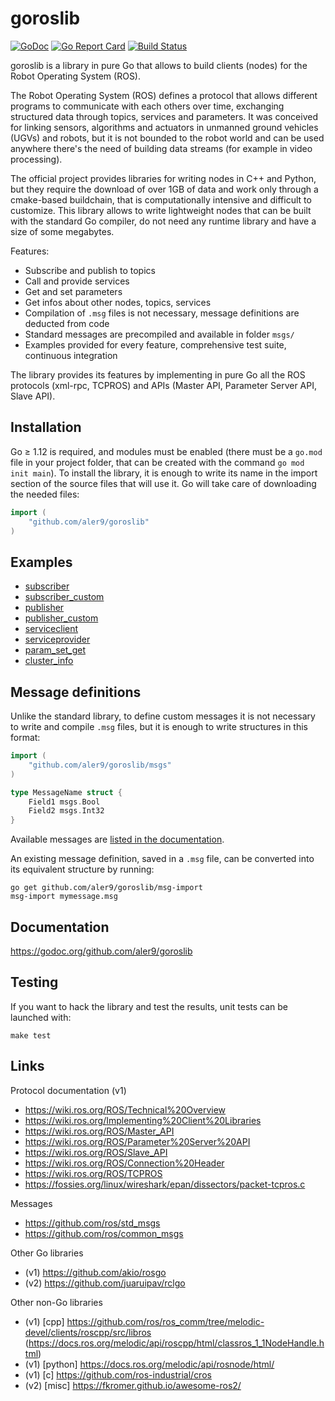
# goroslib

[![GoDoc](https://godoc.org/github.com/aler9/goroslib?status.svg)](https://godoc.org/github.com/aler9/goroslib)
[![Go Report Card](https://goreportcard.com/badge/github.com/aler9/goroslib)](https://goreportcard.com/report/github.com/aler9/goroslib)
[![Build Status](https://travis-ci.org/aler9/goroslib.svg?branch=master)](https://travis-ci.org/aler9/goroslib)

goroslib is a library in pure Go that allows to build clients (nodes) for the Robot Operating System (ROS).

The Robot Operating System (ROS) defines a protocol that allows different programs to communicate with each others over time, exchanging structured data through topics, services and parameters. It was conceived for linking sensors, algorithms and actuators in unmanned ground vehicles (UGVs) and robots, but it is not bounded to the robot world and can be used anywhere there's the need of building data streams (for example in video processing).

The official project provides libraries for writing nodes in C++ and Python, but they require the download of over 1GB of data and work only through a cmake-based buildchain, that is computationally intensive and difficult to customize. This library allows to write lightweight nodes that can be built with the standard Go compiler, do not need any runtime library and have a size of some megabytes.

Features:
* Subscribe and publish to topics
* Call and provide services
* Get and set parameters
* Get infos about other nodes, topics, services
* Compilation of `.msg` files is not necessary, message definitions are deducted from code
* Standard messages are precompiled and available in folder `msgs/`
* Examples provided for every feature, comprehensive test suite, continuous integration

The library provides its features by implementing in pure Go all the ROS protocols (xml-rpc, TCPROS) and APIs (Master API, Parameter Server API, Slave API).

## Installation

Go &ge; 1.12 is required, and modules must be enabled (there must be a `go.mod` file in your project folder, that can be created with the command `go mod init main`). To install the library, it is enough to write its name in the import section of the source files that will use it. Go will take care of downloading the needed files:
```go
import (
    "github.com/aler9/goroslib"
)
```

## Examples

* [subscriber](examples/subscriber.go)
* [subscriber_custom](examples/subscriber_custom.go)
* [publisher](examples/publisher.go)
* [publisher_custom](examples/publisher_custom.go)
* [serviceclient](examples/serviceclient.go)
* [serviceprovider](examples/serviceprovider.go)
* [param_set_get](examples/param_set_get.go)
* [cluster_info](examples/cluster_info.go)

## Message definitions

Unlike the standard library, to define custom messages it is not necessary to write and compile `.msg` files, but it is enough to write structures in this format:
```go
import (
    "github.com/aler9/goroslib/msgs"
)

type MessageName struct {
    Field1 msgs.Bool
    Field2 msgs.Int32
}
```

Available messages are [listed in the documentation](https://godoc.org/github.com/aler9/goroslib/msgs).

An existing message definition, saved in a `.msg` file, can be converted into its equivalent structure by running:
```
go get github.com/aler9/goroslib/msg-import
msg-import mymessage.msg
```

## Documentation

https://godoc.org/github.com/aler9/goroslib

## Testing

If you want to hack the library and test the results, unit tests can be launched with:

```
make test
```

## Links

Protocol documentation (v1)
* https://wiki.ros.org/ROS/Technical%20Overview
* https://wiki.ros.org/Implementing%20Client%20Libraries
* https://wiki.ros.org/ROS/Master_API
* https://wiki.ros.org/ROS/Parameter%20Server%20API
* https://wiki.ros.org/ROS/Slave_API
* https://wiki.ros.org/ROS/Connection%20Header
* https://wiki.ros.org/ROS/TCPROS
* https://fossies.org/linux/wireshark/epan/dissectors/packet-tcpros.c

Messages
* https://github.com/ros/std_msgs
* https://github.com/ros/common_msgs

Other Go libraries
* (v1) https://github.com/akio/rosgo
* (v2) https://github.com/juaruipav/rclgo

Other non-Go libraries
* (v1) [cpp] https://github.com/ros/ros_comm/tree/melodic-devel/clients/roscpp/src/libros (https://docs.ros.org/melodic/api/roscpp/html/classros_1_1NodeHandle.html)
* (v1) [python] https://docs.ros.org/melodic/api/rosnode/html/
* (v1) [c] https://github.com/ros-industrial/cros
* (v2) [misc] https://fkromer.github.io/awesome-ros2/
